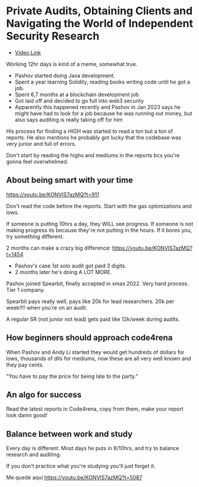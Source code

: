 # Private Audits, Obtaining Clients and Navigating the World of Independent Security Research

- [Video Link](https://youtu.be/KONVlS7azMQ)

Working 12hr days is kind of a meme, somewhat true.

- Pashov started doing Java development.
- Spent a year learning Solidity, reading books writing code until he got a job.
- Spent 6,7 months at a blockchain development job
- Got laid off and decided to go full into web3 security
- Apparently this happened recently and Pashov in Jan 2023 says he might have had to look for a job because he was running out money, but also says auditing is really taking off for him

His process for finding a HIGH was started to read a ton but a ton of reports.
He also mentions he probably got lucky that the codebase was very junior and full of errors.

Don't start by reading the highs and mediums in the reports bcs you're gonna feel overwhelmed.

## About being smart with your time

https://youtu.be/KONVlS7azMQ?t=911

Don't read the code before the reports.
Start with the gas optimizations and lows.

If someone is putting 10hrs a day, they WILL see progress.
If someone is not making progress its because they're not putting in the hours.
If it bores you, try something different.

2 months can make a crazy big difference:
https://youtu.be/KONVlS7azMQ?t=1454

- Pashov's case 1st solo audit got paid 3 digits.
- 2 months later he's doing A LOT MORE.

Pashov joined Spearbit, finally accepted in xmas 2022.
Very hard process. Tier 1 company.

Spearbit pays really well, pays like 20k for lead researchers.
20k per week!!!! when you're on an audit.

A regular SR (not junior not lead) gets paid like 12k/week during audits.

## How beginners should approach code4rena

When Pashov and Andy Li started they would get hundreds of dollars for lows, thousands of dlls for mediums, now these are all very well known and they pay cents.

"You have to pay the price for being late to the party."

## An algo for success

Read the latest reports in Code4rena, copy from them, make your report look damn good!

## Balance between work and study

Every day is different. Most days he puts in 8/10hrs, and try to balance research and auditing.

If you don't practice what you're studying you'll just forget it.

Me quedé aquí
https://youtu.be/KONVlS7azMQ?t=5087
